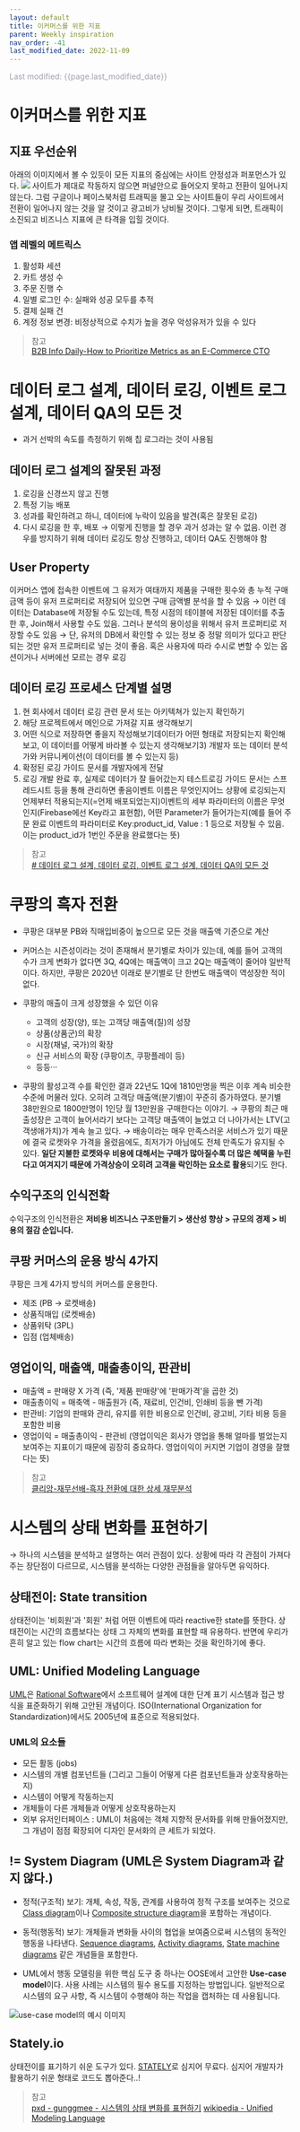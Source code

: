 ```yaml
---
layout: default
title: 이커머스를 위한 지표
parent: Weekly inspiration
nav_order: -41
last_modified_date: 2022-11-09
---
```

<span style = "color: #A39FAD">Last modified: {{page.last_modified_date}}</span>

# 이커머스를 위한 지표

## 지표 우선순위
아래의 이미지에서 볼 수 있듯이 모든 지표의 중심에는 사이트 안정성과 퍼포먼스가 있다. 
![](../../assets/images/posts/2022-11-09-prioritizeMetrics.png)
사이트가 제대로 작동하지 않으면 퍼널안으로 들어오지 못하고 전환이 일어나지 않는다. 그럼 구글이나 페이스북처럼 트래픽을 몰고 오는 사이트들이 우리 사이트에서 전환이 일어나지 않는 것을 알 것이고 광고비가 낭비될 것이다. 그렇게 되면, 트래픽이 소진되고 비즈니스 지표에 큰 타격을 입힐 것이다.

### 앱 레벨의 메트릭스
1. 활성화 세션
2. 카트 생성 수
3. 주문 진행 수
4. 일별 로그인 수: 실패와 성공 모두를 추적
5. 결제 실패 건
6. 계정 정보 변경: 비정상적으로 수치가 높을 경우 악성유저가 있을 수 있다


> 참고<br>
> [B2B Info Daily-How to Prioritize Metrics as an E-Commerce CTO](https://b2binfodaily.com/how-to-prioritize-metrics-as-an-e-commerce-cto/)



# 데이터 로그 설계, 데이터 로깅, 이벤트 로그 설계, 데이터 QA의 모든 것
- 과거 선박의 속도를 측정하기 위해 칩 로그라는 것이 사용됨

## 데이터 로그 설계의 잘못된 과정
1. 로깅을 신경쓰지 않고 진행
2. 특정 기능 배포
3. 성과를 확인하려고 하니, 데이터에 누락이 있음을 발견(혹은 잘못된 로깅)
4. 다시 로깅을 한 후, 배포
→ 이렇게 진행을 할 경우 과거 성과는 알 수 없음. 이런 경우를 방지하기 위해 데이터 로깅도 항상 진행하고, 데이터 QA도 진행해야 함

## User Property
이커머스 앱에 접속한 이벤트에 그 유저가 여태까지 제품을 구매한 횟수와 총 누적 구매 금액 등이 유저 프로퍼티로 저장되어 있으면 구매 금액별 분석을 할 수 있음
→ 이런 데이터는 Database에 저장될 수도 있는데, 특정 시점의 테이블에 저장된 데이터를 추출한 후, Join해서 사용할 수도 있음. 그러나 분석의 용이성을 위해서 유저 프로퍼티로 저장할 수도 있음
→ 단, 유저의 DB에서 확인할 수 있는 정보 중 정말 의미가 있다고 판단되는 것만 유저 프로퍼티로 넣는 것이 좋음. 혹은 사용자에 따라 수시로 변할 수 있는 옵션이거나 서버에선 모르는 경우 로깅

## 데이터 로깅 프로세스 단계별 설명
1. 현 회사에서 데이터 로깅 관련 문서 또는 아키텍쳐가 있는지 확인하기
2. 해당 프로젝트에서 메인으로 가져갈 지표 생각해보기
3. 어떤 식으로 저장하면 좋을지 작성해보기데이터가 어떤 형태로 저장되는지 확인해보고, 이 데이터를 어떻게 바라볼 수 있는지 생각해보기3) 개발자 또는 데이터 분석가와 커뮤니케이션(이 데이터를 볼 수 있는지 등)
4. 확정된 로깅 가이드 문서를 개발자에게 전달
5. 로깅 개발 완료 후, 실제로 데이터가 잘 들어갔는지 테스트로깅 가이드 문서는 스프레드시트 등을 통해 관리하면 좋음이벤트 이름은 무엇인지어느 상황에 로깅되는지언제부터 적용되는지(=언제 배포되었는지)이벤트의 세부 파라미터의 이름은 무엇인지(Firebase에선 Key라고 표현함), 어떤 Parameter가 들어가는지(예를 들어 주문 완료 이벤트의 파라미터로 Key:product_id, Value : 1 등으로 저장될 수 있음. 이는 product_id가 1번인 주문을 완료했다는 뜻)

> 참고<br>
> [# 데이터 로그 설계, 데이터 로깅, 이벤트 로그 설계, 데이터 QA의 모든 것](https://zzsza.github.io/data/2021/06/13/data-event-log-definition/)



# 쿠팡의 흑자 전환
- 쿠팡은 대부분 PB와 직매입비중이 높으므로 모든 것을 매출액 기준으로 계산
- 커머스는 시즌성이라는 것이 존재해서 분기별로 차이가 있는데, 예를 들어 고객의 수가 크게 변화가 없다면 3Q, 4Q에는 매출액이 크고 2Q는 매출액이 줄어야 일반적이다. 하지만, 쿠팡은 2020년 이래로 분기별로 단 한번도 매출액이 역성장한 적이 없다.
- 쿠팡의 매출이 크게 성장했을 수 있던 이유
	- 고객의 성장(양), 또는 고객당 매출액(질)의 성장
	- 상품(상품군)의 확장
	- 시장(채널, 국가)의 확장
	- 신규 서비스의 확장 (쿠팡이츠, 쿠팡플레이 등)
	- 등등···

- 쿠팡의 활성고객 수를 확인한 결과 22년도 1Q에 1810만명을 찍은 이후 계속 비슷한 수준에 머물러 있다. 오히려 고객당 매출액(분기별)이 꾸준히 증가하였다. 분기별 38만원으로 1800만명이 1인당 월 13만원을 구매한다는 이야기.
→ 쿠팡의 최근 매출성장은 고객이 늘어서라기 보다는 고객당 매출액이 늘었고 더 나아가서는 LTV(고객생애가치)가 계속 늘고 있다.
→ 배송이라는 매우 만족스러운 서비스가 있기 때문에 결국 로켓와우 가격을 올렸음에도, 최저가가 아님에도 전체 만족도가 유지될 수 있다.
**일단 지불한 로켓와우 비용에 대해서는 구매가 많아질수록 더 많은 혜택을 누린다고 여겨지기 때문에 가격상승이 오히려 고객을 락인하는 요소로 활용**되기도 한다.


## 수익구조의 인식전확
수익구조의 인식전환은 **저비용 비즈니스 구조만들기 > 생산성 향상 > 규모의 경제 > 비용의 절감 순입니다.**

## 쿠팡 커머스의 운용 방식 4가지
쿠팡은 크게 4가지 방식의 커머스를 운용한다.
- 제조 (PB -> 로켓배송)
- 상품직매입 (로켓배송)
- 상품위탁 (3PL)
- 입점 (업체배송)

## 영업이익, 매출액, 매출총이익, 판관비
- 매출액 = 판매량 X 가격 (즉, '제품 판매량'에 '판매가격'을 곱한 것)
- 매출총이익 = 매축액 - 매출원가 (즉, 재료비, 인건비, 인쇄비 등을 뺀 가격)
- 판관비: 기업의 판매와 관리, 유지를 위한 비용으로 인건비, 광고비, 기타 비용 등을 포함한 비용
- 영업이익 = 매출총이익 - 판관비 (영업이익은 회사가 영업을 통해 얼마를 벌었는지 보여주는 지표이기 때문에 굉장히 중요하다. 영업이익이 커지면 기업이 경영을 잘했다는 뜻)

>참고<br>
>[클리앙-재무선배-흑자 전환에 대한 상세 재무분석](https://m.clien.net/service/board/lecture/17704974)

# 시스템의 상태 변화를 표현하기
→ 하나의 시스템을 분석하고 설명하는 여러 관점이 있다. 상황에 따라 각 관점이 가져다주는 장단점이 다르므로, 시스템을 분석하는 다양한 관점들을 알아두면 유익하다.

## 상태전이: State transition
상태전이는 '비회원'과 '회원' 처럼 어떤 이벤트에 따라 reactive한 state를 뜻한다. 상태전이는 시간의 흐름보다는 상태 그 자체의 변화를 표현할 때 유용하다. 반면에 우리가 흔히 알고 있는 flow chart는 시간의 흐름에 따라 변화는 것을 확인하기에 좋다.


## UML: Unified Modeling Language
[UML](https://en.wikipedia.org/wiki/Unified_Modeling_Language)은 [Rational Software](https://en.wikipedia.org/wiki/Rational_Software)에서 소프트웨어 설계에 대한 단계 표기 시스템과 접근 방식을 표준화하기 위해 고안된 개념이다. ISO(International Organization for Standardization)에서도 2005년에 표준으로 적용되었다.

### UML의 요소들
- 모든 활동 (jobs)
- 시스템의 개별 컴포넌트들 (그리고 그들이 어떻게 다른 컴포넌트들과 상호작용하는지)
- 시스템이 어떻게 작동하는지
- 개체들이 다른 개체들과 어떻게 상호작용하는지
- 외부 유저인터페이스
: UML이 처음에는 객체 지향적 문서화를 위해 만들어졌지만, 그 개념이 점점 확장되어 디자인 문서화의 큰 세트가 되었다.

## != System Diagram (UML은 System Diagram과 같지 않다.)
- 정적(구조적) 보기: 개체, 속성, 작동, 관계를 사용하여 정적 구조를 보여주는 것으로 [Class diagram](https://en.wikipedia.org/wiki/Class_diagram)이나 [Composite structure diagram](https://en.wikipedia.org/wiki/Composite_structure_diagram)을 포함하는 개념이다.
- 동적(행동적) 보기: 개체들과 변화들 사이의 협업을 보여줌으로써 시스템의 동적인 행동을 나타낸다. [Sequence diagrams](https://en.wikipedia.org/wiki/Sequence_diagram), [Activity diagrams](https://en.wikipedia.org/wiki/Activity_diagram), [State machine diagrams](https://en.wikipedia.org/wiki/UML_state_machine) 같은 개념들을 포함한다.

- UML에서 행동 모델링을 위한 핵심 도구 중 하나는 OOSE에서 고안한 **Use-case model**이다. 사용 사례는 시스템의 필수 용도를 지정하는 방법입니다. 일반적으로 시스템의 요구 사항, 즉 시스템이 수행해야 하는 작업을 캡처하는 데 사용됩니다.

![use-case model의 예시 이미지](../../assets/images/posts/2022-11-13-useCaseModel.png)

## Stately.io
상태전이를 표기하기 쉬운 도구가 있다.
[STATELY](https://stately.ai/)로 심지어 무료다. 심지어 개발자가 활용하기 쉬운 형태로 코드도 뽑아준다..!


>참고<br>
>[pxd - gunggmee - 시스템의 상태 변화를 표현하기](https://story.pxd.co.kr/1549)
>[wikipedia - Unified Modeling Language](https://en.wikipedia.org/wiki/Unified_Modeling_Language)
